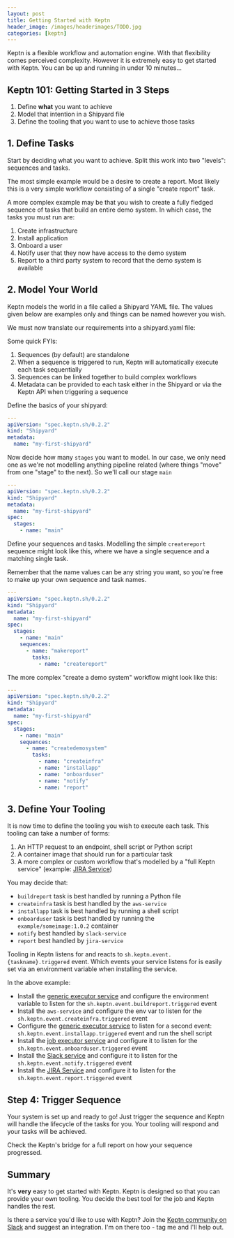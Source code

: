 ```yaml
---
layout: post
title: Getting Started with Keptn
header_image: /images/headerimages/TODO.jpg
categories: [keptn]
---
```



Keptn is a flexible workflow and automation engine. With that flexibility comes perceived complexity. However it is extremely easy to get started with Keptn. You can be up and running in under 10 minutes...

## Keptn 101: Getting Started in 3 Steps

1. Define **what** you want to achieve
2. Model that intention in a Shipyard file
3. Define the tooling that you want to use to achieve those tasks

## 1. Define Tasks

Start by deciding what you want to achieve. Split this work into two "levels": sequences and tasks.

The most simple example would be a desire to create a report. Most likely this is a very simple workflow consisting of a single "create report" task.

A more complex example may be that you wish to create a fully fledged sequence of tasks that build an entire demo system. In which case, the tasks you must run are:

1. Create infrastructure
2. Install application
3. Onboard a user
5. Notify user that they now have access to the demo system
6. Report to a third party system to record that the demo system is available

## 2. Model Your World

Keptn models the world in a file called a Shipyard YAML file. The values given below are examples only and things can be named however you wish.

We must now translate our requirements into a shipyard.yaml file:

Some quick FYIs:

1. Sequences (by default) are standalone
2. When a sequence is triggered to run, Keptn will automatically execute each task sequentially
3. Sequences can be linked together to build complex workflows
4. Metadata can be provided to each task either in the Shipyard or via the Keptn API when triggering a sequence


Define the basics of your shipyard:

```yaml
---
apiVersion: "spec.keptn.sh/0.2.2"
kind: "Shipyard"
metadata:
  name: "my-first-shipyard"
```

Now decide how many `stages` you want to model. In our case, we only need one as we're not modelling anything pipeline related (where things "move" from one "stage" to the next). So we'll call our stage `main`

```yaml
---
apiVersion: "spec.keptn.sh/0.2.2"
kind: "Shipyard"
metadata:
  name: "my-first-shipyard"
spec:
  stages:
    - name: "main"
```

Define your sequences and tasks. Modelling the simple `createreport` sequence might look like this, where we have a single sequence and a matching single task.

Remember that the name values can be any string you want, so you're free to make up your own sequence and task names.

```yaml
---
apiVersion: "spec.keptn.sh/0.2.2"
kind: "Shipyard"
metadata:
  name: "my-first-shipyard"
spec:
  stages:
    - name: "main"
    sequences:
      - name: "makereport"
        tasks:
          - name: "createreport"

```

The more complex "create a demo system" workflow might look like this:

```yaml
---
apiVersion: "spec.keptn.sh/0.2.2"
kind: "Shipyard"
metadata:
  name: "my-first-shipyard"
spec:
  stages:
    - name: "main"
    sequences:
      - name: "createdemosystem"
        tasks:
          - name: "createinfra"
          - name: "installapp"
          - name: "onboarduser"
          - name: "notify"
          - name: "report"
```

## 3. Define Your Tooling

It is now time to define the tooling you wish to execute each task. This tooling can take a number of forms:

1. An HTTP request to an endpoint, shell script or Python script
1. A container image that should run for a particular task
1. A more complex or custom workflow that's modelled by a "full Keptn service" (example: [JIRA Service](https://github.com/keptn-sandbox/jira-service))

You may decide that:

- `buildreport` task is best handled by running a Python file
- `createinfra` task is best handled by the `aws-service`
- `installapp` task is best handled by running a shell script
- `onboarduser` task is best handled by running the `example/someimage:1.0.2` container
- `notify` best handled by `slack-service`
- `report` best handled by `jira-service`

Tooling in Keptn listens for and reacts to `sh.keptn.event.{taskname}.triggered` event. Which events your service listens for is easily set via an environment variable when installing the service.

In the above example:

- Install the [generic executor service](https://github.com/keptn-sandbox/generic-executor-service) and configure the environment variable to listen for the `sh.keptn.event.buildreport.triggered` event
- Install the `aws-service` and configure the env var to listen for the `sh.keptn.event.createinfra.triggered` event
- Configure the [generic executor service](https://github.com/keptn-sandbox/generic-executor-service) to listen for a second event: `sh.keptn.event.installapp.triggered` event and run the shell script
- Install the [job executor service](https://github.com/keptn-sandbox/job-executor-service) and configure it to listen for the `sh.keptn.event.onboarduser.triggered` event
- Install the [Slack service](https://github.com/keptn-sandbox/slack-service) and configure it to listen for the `sh.keptn.event.notify.triggered` event
- Install the [JIRA Service](https://github.com/keptn-sandbox/jira-service) and configure it to listen for the `sh.keptn.event.report.triggered` event

## Step 4: Trigger Sequence

Your system is set up and ready to go! Just trigger the sequence and Keptn will handle the lifecycle of the tasks for you. Your tooling will respond and your tasks will be achieved.

Check the Keptn's bridge for a full report on how your sequence progressed.

## Summary

It's **very** easy to get started with Keptn. Keptn is designed so that you can provide your own tooling. You decide the best tool for the job and Keptn handles the rest.

Is there a service you'd like to use with Keptn? Join the [Keptn community on Slack](https://slack.keptn.sh) and suggest an integration. I'm on there too - tag me and I'll help out.